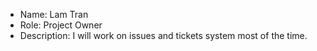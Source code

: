 - Name: Lam Tran
- Role: Project Owner
- Description: I will work on issues and tickets system most of the time.